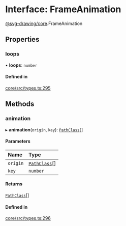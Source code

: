 # Interface: FrameAnimation

[@svg-drawing/core](../../modules/svg_drawing_core.md).FrameAnimation

## Properties

### loops

• **loops**: `number`

#### Defined in

[core/src/types.ts:295](https://github.com/kmkzt/svg-drawing/blob/6e54c2f/packages/core/src/types.ts#L295)

## Methods

### animation

▸ **animation**(`origin`, `key`): [`PathClass`](PathClass.md)[]

#### Parameters

| Name | Type |
| :------ | :------ |
| `origin` | [`PathClass`](PathClass.md)[] |
| `key` | `number` |

#### Returns

[`PathClass`](PathClass.md)[]

#### Defined in

[core/src/types.ts:296](https://github.com/kmkzt/svg-drawing/blob/6e54c2f/packages/core/src/types.ts#L296)
